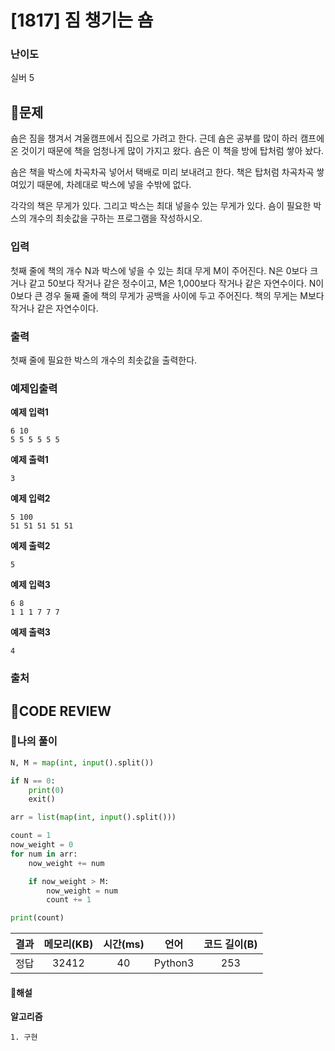 # [1817] 짐 챙기는 숌

### **난이도**
실버 5
## **📝문제**
숌은 짐을 챙겨서 겨울캠프에서 집으로 가려고 한다. 근데 숌은 공부를 많이 하러 캠프에 온 것이기 때문에 책을 엄청나게 많이 가지고 왔다. 숌은 이 책을 방에 탑처럼 쌓아 놨다.

숌은 책을 박스에 차곡차곡 넣어서 택배로 미리 보내려고 한다. 책은 탑처럼 차곡차곡 쌓여있기 때문에, 차례대로 박스에 넣을 수밖에 없다.

각각의 책은 무게가 있다. 그리고 박스는 최대 넣을수 있는 무게가 있다. 숌이 필요한 박스의 개수의 최솟값을 구하는 프로그램을 작성하시오.
### **입력**
첫째 줄에 책의 개수 N과 박스에 넣을 수 있는 최대 무게 M이 주어진다. N은 0보다 크거나 같고 50보다 작거나 같은 정수이고, M은 1,000보다 작거나 같은 자연수이다. N이 0보다 큰 경우 둘째 줄에 책의 무게가 공백을 사이에 두고 주어진다. 책의 무게는 M보다 작거나 같은 자연수이다.
### **출력**
첫째 줄에 필요한 박스의 개수의 최솟값을 출력한다.
### **예제입출력**

**예제 입력1**

```
6 10
5 5 5 5 5 5
```

**예제 출력1**

```
3
```

**예제 입력2**

```
5 100
51 51 51 51 51
```

**예제 출력2**

```
5
```

**예제 입력3**

```
6 8
1 1 1 7 7 7
```

**예제 출력3**

```
4
```

### **출처**

## **🧐CODE REVIEW**

### **🧾나의 풀이**

```python
N, M = map(int, input().split())

if N == 0:
    print(0)
    exit()

arr = list(map(int, input().split()))

count = 1
now_weight = 0
for num in arr:
    now_weight += num

    if now_weight > M:
        now_weight = num
        count += 1

print(count)
```

결과	| 메모리(KB) |	시간(ms) |	언어 |	코드 길이(B)
:----:|:-----:|:-----:|:-----:|:--------:
정답|32412|40|Python3|253
#### **📝해설**

**알고리즘**
```
1. 구현
```